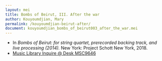 ```yaml
---
layout: mei
title: Bombs of Beirut, III. After the war
author: Kouyoumdjian, Mary
permalink: /kouyoumdjian-beirut-after/
document: kouyoumdjian_bombs_of_beirut003_after_the_war.mei
---
```


- In *Bombs of Beirut: for string quartet, prerecorded backing track, and live processing (2014).* New York: Project Schott New York, 2018.
- <a href="https://tufts.primo.exlibrisgroup.com/permalink/01TUN_INST/1kc9gia/alma991018697966703851" target="_blank">Music Library Inquire @ Desk MSC9646</a>
